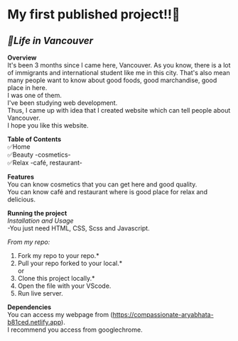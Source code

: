 # __My first published project!!🎉__

## *🌿Life in Vancouver*

**Overview**<br/>
It's been 3 months since I came here, Vancouver. As you know, there is a lot of immigrants and international student like me in this city. That's also mean many people want to know about good foods, good marchandise, good place in here.<br/>
I was one of them.<br/>
I've been studying web development.<br/>
Thus, I came up with idea that I created website which can tell people about Vancouver.<br/>
I hope you like this website.<br/>

**Table of Contents**<br/>
✅Home<br/>
✅Beauty -cosmetics-<br/>
✅Relax -café, restaurant-<br/>

**Features**<br/>
You can know cosmetics that you can get here and good quality.<br/>
You can know café and restaurant where is good place for relax and delicious.<br/>

**Running the project**<br/>
*Installation and Usage*<br/>
 -You just need HTML, CSS, Scss and Javascript.<br/>

*From my repo:*<br/>
1. Fork my repo to your repo.*<br/>
2. Pull your repo forked to your local.*<br/>
   or<br/>
1. Clone this project locally.*<br/>
2. Open the file with your VScode.<br/>
3. Run live server.<br/>


**Dependencies**<br/>
You can access my webpage from (https://compassionate-aryabhata-b81ced.netlify.app).<br/>
I recommend you access from googlechrome.<br/>



